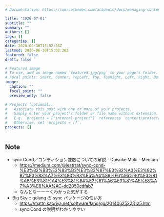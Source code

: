 ```yaml
---
# Documentation: https://sourcethemes.com/academic/docs/managing-content/

title: "2020-07-01"
subtitle: ""
summary: ""
authors: []
tags: []
categories: []
date: 2020-06-30T15:02:26Z
lastmod: 2020-06-30T15:02:26Z
featured: false
draft: false

# Featured image
# To use, add an image named `featured.jpg/png` to your page's folder.
# Focal points: Smart, Center, TopLeft, Top, TopRight, Left, Right, BottomLeft, Bottom, BottomRight.
image:
  caption: ""
  focal_point: ""
  preview_only: false

# Projects (optional).
#   Associate this post with one or more of your projects.
#   Simply enter your project's folder or file name without extension.
#   E.g. `projects = ["internal-project"]` references `content/project/deep-learning/index.md`.
#   Otherwise, set `projects = []`.
projects: []
---
```


## Note

* sync.Cond／コンディション変数についての解説 - Daisuke Maki - Medium
  * https://medium.com/@lestrrat/sync-cond-%E3%82%B3%E3%83%B3%E3%83%87%E3%82%A3%E3%82%B7%E3%83%A7%E3%83%B3%E5%A4%89%E6%95%B0%E3%81%AB%E3%81%A4%E3%81%84%E3%81%A6%E3%81%AE%E8%A7%A3%E8%AA%AC-dd2050cdfab7
  * なんとなーーーくわかった気がする
* Big Sky :: golang の sync パッケージの使い方
  * https://mattn.kaoriya.net/software/lang/go/20140625223125.htm
  * sync.Cond の説明がわかりやすい
